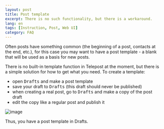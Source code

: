 ```yaml
---
layout: post
title: Post template
excerpt: There is no such functionality, but there is a workaround.
lang: en
tags: [Instruction, Post, Web UI]
category: FAQ
---
```


Often posts have something common (the beginning of a post, contacts at the end, etc.), for this case you may want to have a post template - a blank that will be used as a basis for new posts.

There is no built-in template function in Telepost at the moment, but there is a simple solution for how to get what you need. To create a template:

* open <kbd>Drafts</kbd> and make a post template
* save your draft to <kbd>Drafts</kbd> (this draft should never be published)
* when creating a real post, go to <kbd>Drafts</kbd> and make a copy of the post draft
* edit the copy like a regular post and publish it

![image](https://user-images.githubusercontent.com/24430718/129975158-c6a5ddc5-5e83-4906-a654-60b8d388d6b8.png)

Thus, you have a post template in Drafts.
